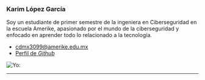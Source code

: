 ### Karim López García

Soy un estudiante de primer semestre de la ingeniera en Ciberseguridad en la escuela Amerike, apasionado por el mundo de la ciberseguridad y enfocado en aprender todo lo relacionado a la tecnología.


- [cdmx3099@amerike.edu.mx](cdmx3099@amerike.edu.mx)
- [Perfil de _Github_](https://github.com/kar64623)


![Yo:](https://drive.google.com/file/d/12TeN9Cx8KuvscGj6FJjG0mHhM3bAQhLh/view?usp=drive_link)

---
